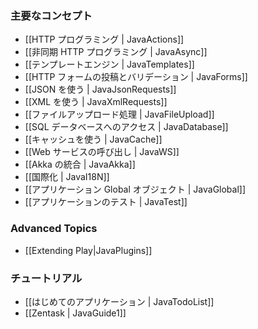 <!-- translated -->
<!--
### Main concepts
-->
### 主要なコンセプト

<!--
- [[HTTP programming | JavaActions]]
- [[Asynchronous HTTP programming | JavaAsync]]
- [[The template engine | JavaTemplates]]
- [[HTTP form submission and validation | JavaForms]]
- [[Working with JSON | JavaJsonRequests]]
- [[Working with XML | JavaXmlRequests]]
- [[Handling file upload | JavaFileUpload]]
- [[Accessing an SQL database | JavaDatabase]]
- [[Using the Cache | JavaCache]]
- [[Calling web services | JavaWS]]
- [[Integrating with Akka | JavaAkka]]
- [[Internationalization | JavaI18N]]
- [[The application Global object | JavaGlobal]]
- [[Testing your application | JavaTest]]
-->
- [[HTTP プログラミング | JavaActions]]
- [[非同期 HTTP プログラミング | JavaAsync]]
- [[テンプレートエンジン | JavaTemplates]]
- [[HTTP フォームの投稿とバリデーション | JavaForms]]
- [[JSON を使う | JavaJsonRequests]]
- [[XML を使う | JavaXmlRequests]]
- [[ファイルアップロード処理 | JavaFileUpload]]
- [[SQL データベースへのアクセス | JavaDatabase]]
- [[キャッシュを使う | JavaCache]]
- [[Web サービスの呼び出し | JavaWS]]
- [[Akka の統合 | JavaAkka]]
- [[国際化 | JavaI18N]]
- [[アプリケーション Global オブジェクト | JavaGlobal]]
- [[アプリケーションのテスト | JavaTest]]

### Advanced Topics

- [[Extending Play|JavaPlugins]]

<!--
### Tutorials
-->
### チュートリアル

<!--
- [[Your first application | JavaTodoList]]
- [[Zentask | JavaGuide1]]
-->
- [[はじめてのアプリケーション | JavaTodoList]]
- [[Zentask | JavaGuide1]]
